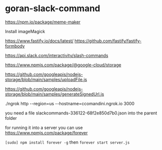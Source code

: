 # goran-slack-command

https://npm.io/package/meme-maker

Install imageMagick

https://www.fastify.io/docs/latest/
https://github.com/fastify/fastify-formbody


https://api.slack.com/interactivity/slash-commands

https://www.npmjs.com/package/@google-cloud/storage


https://github.com/googleapis/nodejs-storage/blob/main/samples/uploadFile.js

https://github.com/googleapis/nodejs-storage/blob/main/samples/generateSignedUrl.js

./ngrok http --region=us --hostname=ccomandini.ngrok.io 3000

you need a file slackcommands-336122-68f2e850d7b0.json 
into the parent folder

for running it into a server you can use https://www.npmjs.com/package/forever

```[sudo] npm install forever -g```
then
```forever start server.js```
